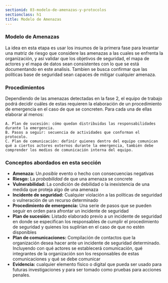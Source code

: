 ```yaml
---
sectionid: 03-modelo-de-amenazas-y-protocolos
sectionclass: h1
title: Modelo de Amenazas
---
```

### Modelo de Amenazas
La idea en esta etapa es usar los insumos de la primera fase para levantar una matriz de riesgo que considere las amenazas a las cuales se enfrenta la organización, y así validar que los objetivos de seguridad, el mapa de actores y el  mapa de datos sean consistentes con lo que se está documentando en este analisis. Tambien se busca confirmar que las políticas base de seguridad sean capaces de mitigar cualquier amenaza.

### Procedimientos
Dependiendo de las amenazas detectadas en la fase 2, el equipo de trabajo podrá decidir cuáles de estas requieren la elaboración de un procedimiento de emergencia en el caso de que se concreten. Para cada una de ellas elaborar al menos:

	A. Plan de sucesión: cómo quedan distribuidas las responsabilidades durante la emergencia.
	B. Pasos a seguir: secuencia de actividades que conforman el protocolo.
	C. Plan de comunicación: definir quienes dentro del equipo comunican qué a ciertos actores externos durante la emergencia, también debe comprender los medios de comunicación interna del equipo.

### Conceptos abordados en esta sección
* **Amenaza:** Un *posible* evento o hecho con consecuencias negativas
* **Riesgo:** La *probabilidad* de que una amenaza se concrete
* **Vulnerabilidad:** La condición de debilidad o la inexistencia de una medida que proteja algo de una amenaza
* **Incidente de seguridad:** Cualquier violación a las políticas de seguridad o vulneración de un recurso determinado
* **Procedimiento de emergencia:** Una serie de pasos que se pueden seguir en orden para afrontar un incidente de seguridad
* **Plan de sucesión:** Listado elaborado previo a un incidente de seguridad en donde se especifican los responsables de cumplir el procedimiento de seguridad y quienes los suplirían en el caso de que no estén disponibles
* **Plan de comunicaciones:** Compilación de contactos que la organización desea hacer ante un incidente de seguridad determinado. Incluyendo con qué actores se establecerá comunicación, qué integrantes de la organización son los responsables de estas comunicaciones y qué se debe comunicar
* **Evidencia:** cualquier elemento físico o digital que pueda ser usado para futuras investigaciones y para ser tomado como pruebas para acciones penales.
